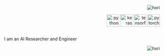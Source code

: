<p align="right"> <img src="https://komarev.com/ghpvc/?username=hxri" alt="hxri" /> </p>

<p align="right">
  <img src="https://www.vectorlogo.zone/logos/python/python-icon.svg" alt="python" width="40" height="40"/>
  <img src="https://github.com/valohai/ml-logos/blob/master/keras.svg" alt="keras" width="40" height="40"/> 
  <img src="https://www.vectorlogo.zone/logos/tensorflow/tensorflow-icon.svg" alt="tensorflow" width="40" height="40"/> 
  <img src="https://www.vectorlogo.zone/logos/pytorch/pytorch-icon.svg" alt="pytorch" width="40" height="40"/> 
</p>

<div class="row">
  <div class="column">
    <p>I am an AI Researcher and Engineer</p>
  </div>
  <div class="column">
    <img align="right" src="https://github-readme-stats.vercel.app/api?username=hxri&show_icons=true&hide_border=true&hide_title=true&include_all_commits=true" alt="hxri" />
  </div>
</div>

<!--
**qubvel/qubvel** is a ✨ _special_ ✨ repository because its `README.md` (this file) appears on your GitHub profile.

Here are some ideas to get you started:

- 🔭 I’m currently working on ...
- 🌱 I’m currently learning ...
- 👯 I’m looking to collaborate on ...
- 🤔 I’m looking for help with ...
- 💬 Ask me about ...
- 📫 How to reach me: ...
- 😄 Pronouns: ...
- ⚡ Fun fact: ...
-->
